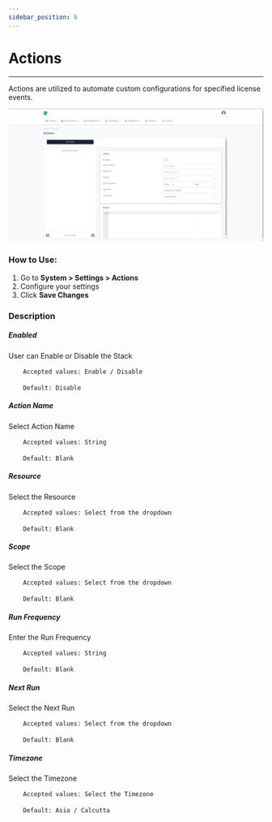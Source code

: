 ```yaml
---
sidebar_position: 6
---
```


# Actions

 -----------

Actions are utilized to automate custom configurations for specified license events.

![forensics](/img/platform/v8/docs/sysActions.png)

### How to Use:

1. Go to **System > Settings > Actions**
2. Configure your settings
3. Click **Save Changes**


### Description

##### **Enabled**

User can Enable or Disable the Stack

```
    Accepted values: Enable / Disable

    Default: Disable
```


##### **Action Name**

Select Action Name

```
    Accepted values: String

    Default: Blank
```


##### **Resource**

Select the Resource

```
    Accepted values: Select from the dropdown

    Default: Blank
```


##### **Scope**

Select the Scope 

```
    Accepted values: Select from the dropdown

    Default: Blank
```


##### **Run Frequency**

Enter the Run Frequency

```
    Accepted values: String

    Default: Blank
```


##### **Next Run**

Select the Next Run

```
    Accepted values: Select from the dropdown

    Default: Blank
```


##### **Timezone**

Select the Timezone

```
    Accepted values: Select the Timezone

    Default: Asia / Calcutta
```


